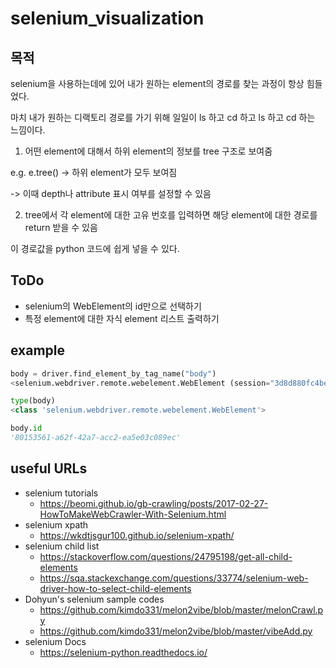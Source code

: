 # selenium_visualization

## 목적

selenium을 사용하는데에 있어 내가 원하는 element의 경로를 찾는 과정이 항상 힘들었다.

마치 내가 원하는 디랙토리 경로를 가기 위해 일일이 ls 하고 cd 하고 ls 하고 cd 하는 느낌이다.

1. 어떤 element에 대해서 하위 element의 정보를 tree 구조로 보여줌

e.g. e.tree() -> 하위 element가 모두 보여짐

-> 이때 depth나 attribute 표시 여부를 설정할 수 있음

2. tree에서 각 element에 대한 고유 번호를 입력하면 해당 element에 대한 경로를 return 받을 수 있음

이 경로값을 python 코드에 쉽게 넣을 수 있다.

## ToDo

- selenium의 WebElement의 id만으로 선택하기
- 특정 element에 대한 자식 element 리스트 출력하기

## example

```python
body = driver.find_element_by_tag_name("body")
<selenium.webdriver.remote.webelement.WebElement (session="3d8d880fc4bedfbc781afa8b62d094d3", element="80153561-a62f-42a7-acc2-ea5e03c089ec")>

type(body)
<class 'selenium.webdriver.remote.webelement.WebElement'>

body.id
'80153561-a62f-42a7-acc2-ea5e03c089ec'
```

## useful URLs

- selenium tutorials
  - https://beomi.github.io/gb-crawling/posts/2017-02-27-HowToMakeWebCrawler-With-Selenium.html
- selenium xpath
  - https://wkdtjsgur100.github.io/selenium-xpath/
- selenium child list
  - https://stackoverflow.com/questions/24795198/get-all-child-elements
  - https://sqa.stackexchange.com/questions/33774/selenium-web-driver-how-to-select-child-elements
- Dohyun's selenium sample codes
  - https://github.com/kimdo331/melon2vibe/blob/master/melonCrawl.py
  - https://github.com/kimdo331/melon2vibe/blob/master/vibeAdd.py
- selenium Docs
  - https://selenium-python.readthedocs.io/

